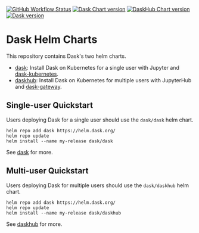 [![GitHub Workflow Status](https://img.shields.io/github/workflow/status/dask/helm-chart/CI?logo=github)](https://github.com/dask/helm-chart/actions)
[![Dask Chart version](https://img.shields.io/badge/dynamic/yaml?url=https://helm.dask.org/index.yaml&label=dask&query=$.entries.dask[:1].version&color=277A9F&logo=helm)](https://helm.dask.org/)
[![DaskHub Chart version](https://img.shields.io/badge/dynamic/yaml?url=https://helm.dask.org/index.yaml&label=daskhub&query=$.entries.daskhub[:1].version&color=277A9F&logo=helm)](https://helm.dask.org/)
[![Dask version](https://img.shields.io/badge/dynamic/yaml?url=https://helm.dask.org/index.yaml&label=dask&query=$.entries.dask[:1].appVersion&color=D67548&logo=python)](https://dask.org/)

# Dask Helm Charts

This repository contains Dask's two helm charts.

- [dask](./dask/README.md): Install Dask on Kubernetes for a single user with Jupyter and [dask-kubernetes](https://github.com/dask/dask-kubernetes).
- [daskhub](./daskhub/README.md): Install Dask on Kubernetes for multiple users with JupyterHub and [dask-gateway](https://github.com/dask/dask-gateway).

## Single-user Quickstart

Users deploying Dask for a single user should use the `dask/dask` helm chart.

```
helm repo add dask https://helm.dask.org/
helm repo update
helm install --name my-release dask/dask
```

See [dask](./dask/README.md) for more.

## Multi-user Quickstart

Users deploying Dask for multiple users should use the `dask/daskhub` helm chart.

```
helm repo add dask https://helm.dask.org/
helm repo update
helm install --name my-release dask/daskhub
```

See [daskhub](./daskhub/README.md) for more.
